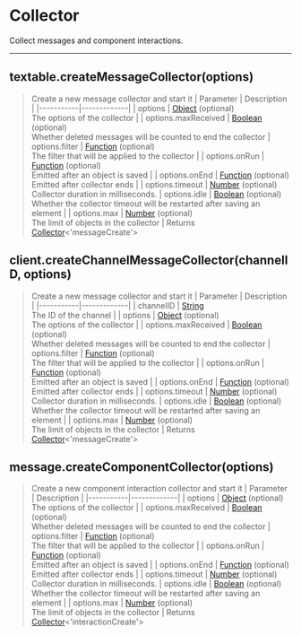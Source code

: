 # Collector

Collect messages and component interactions.

---

## textable.createMessageCollector(options)

> Create a new message collector and start it
> | Parameter | Description |
> |-----------|-------------|
> | options | [Object](https://developer.mozilla.org/en-US/docs/Web/JavaScript/Reference/Global_Objects/Object) (optional)<br>The options of the collector |
> | options.maxReceived | [Boolean](https://developer.mozilla.org/en-US/docs/Web/JavaScript/Reference/Global_Objects/Boolean) (optional)<br>Whether deleted messages will be counted to end the collector
> | options.filter | [Function](https://developer.mozilla.org/en-US/docs/Web/JavaScript/Reference/Global_Objects/Function) (optional)<br>The filter that will be applied to the collector |
> | options.onRun | [Function](https://developer.mozilla.org/en-US/docs/Web/JavaScript/Reference/Global_Objects/Function) (optional)<br>Emitted after an object is saved |
> | options.onEnd | [Function](https://developer.mozilla.org/en-US/docs/Web/JavaScript/Reference/Global_Objects/Function) (optional)<br>Emitted after collector ends |
> | options.timeout | [Number](https://developer.mozilla.org/en-US/docs/Web/JavaScript/Reference/Global_Objects/Number) (optional)<br>Collector duration in milliseconds.
> | options.idle | [Boolean](https://developer.mozilla.org/en-US/docs/Web/JavaScript/Reference/Global_Objects/Boolean) (optional)<br>Whether the collector timeout will be restarted after saving an element |
> | options.max | [Number](https://developer.mozilla.org/en-US/docs/Web/JavaScript/Reference/Global_Objects/Number) (optional)<br>The limit of objects in the collector |
> Returns [Collector](Collector.md)<'messageCreate'>

## client.createChannelMessageCollector(channelID, options)

> Create a new message collector and start it
> | Parameter | Description |
> |-----------|-------------|
> | channelID | [String](https://developer.mozilla.org/en-US/docs/Web/JavaScript/Reference/Global_Objects/String)<br>The ID of the channel |
> | options | [Object](https://developer.mozilla.org/en-US/docs/Web/JavaScript/Reference/Global_Objects/Object) (optional)<br>The options of the collector |
> | options.maxReceived | [Boolean](https://developer.mozilla.org/en-US/docs/Web/JavaScript/Reference/Global_Objects/Boolean) (optional)<br>Whether deleted messages will be counted to end the collector
> | options.filter | [Function](https://developer.mozilla.org/en-US/docs/Web/JavaScript/Reference/Global_Objects/Function) (optional)<br>The filter that will be applied to the collector |
> | options.onRun | [Function](https://developer.mozilla.org/en-US/docs/Web/JavaScript/Reference/Global_Objects/Function) (optional)<br>Emitted after an object is saved |
> | options.onEnd | [Function](https://developer.mozilla.org/en-US/docs/Web/JavaScript/Reference/Global_Objects/Function) (optional)<br>Emitted after collector ends |
> | options.timeout | [Number](https://developer.mozilla.org/en-US/docs/Web/JavaScript/Reference/Global_Objects/Number) (optional)<br>Collector duration in milliseconds.
> | options.idle | [Boolean](https://developer.mozilla.org/en-US/docs/Web/JavaScript/Reference/Global_Objects/Boolean) (optional)<br>Whether the collector timeout will be restarted after saving an element |
> | options.max | [Number](https://developer.mozilla.org/en-US/docs/Web/JavaScript/Reference/Global_Objects/Number) (optional)<br>The limit of objects in the collector |
> Returns [Collector](Collector.md)<'messageCreate'>

## message.createComponentCollector(options)

> Create a new component interaction collector and start it
> | Parameter | Description |
> |-----------|-------------|
> | options | [Object](https://developer.mozilla.org/en-US/docs/Web/JavaScript/Reference/Global_Objects/Object) (optional)<br>The options of the collector |
> | options.maxReceived | [Boolean](https://developer.mozilla.org/en-US/docs/Web/JavaScript/Reference/Global_Objects/Boolean) (optional)<br>Whether deleted messages will be counted to end the collector
> | options.filter | [Function](https://developer.mozilla.org/en-US/docs/Web/JavaScript/Reference/Global_Objects/Function) (optional)<br>The filter that will be applied to the collector |
> | options.onRun | [Function](https://developer.mozilla.org/en-US/docs/Web/JavaScript/Reference/Global_Objects/Function) (optional)<br>Emitted after an object is saved |
> | options.onEnd | [Function](https://developer.mozilla.org/en-US/docs/Web/JavaScript/Reference/Global_Objects/Function) (optional)<br>Emitted after collector ends |
> | options.timeout | [Number](https://developer.mozilla.org/en-US/docs/Web/JavaScript/Reference/Global_Objects/Number) (optional)<br>Collector duration in milliseconds.
> | options.idle | [Boolean](https://developer.mozilla.org/en-US/docs/Web/JavaScript/Reference/Global_Objects/Boolean) (optional)<br>Whether the collector timeout will be restarted after saving an element |
> | options.max | [Number](https://developer.mozilla.org/en-US/docs/Web/JavaScript/Reference/Global_Objects/Number) (optional)<br>The limit of objects in the collector |
> Returns [Collector](Collector.md)<'interactionCreate'>
